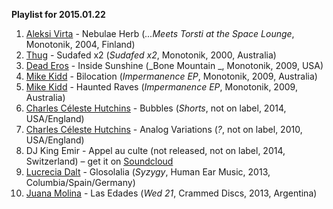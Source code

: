 **Playlist for 2015.01.22**

1. [Aleksi Virta](http://musicbrainz.org/artist/b2d5b4a5-8778-4ae8-ab88-76d9e6b987c5) - Nebulae Herb (_...Meets Torsti at the Space Lounge_, Monotonik, 2004, Finland)
1. [Thug](http://musicbrainz.org/artist/927a29b5-1ef1-48f8-9c2b-cec25946b9af) - Sudafed x2 (_Sudafed x2_, Monotonik, 2000, Australia)
1. [Dead Eros](http://musicbrainz.org/artist/c6974187-1afa-4057-b737-72f167639bef) - Inside Sunshine (_Bone Mountain _, Monotonik, 2009, USA)
1. [Mike Kidd](http://musicbrainz.org/artist/7c31c917-66b0-495d-ba74-3a02b315ff9e) - Bilocation (_Impermanence EP_, Monotonik, 2009, Australia)
1. [Mike Kidd](http://musicbrainz.org/artist/7c31c917-66b0-495d-ba74-3a02b315ff9e) - Haunted Raves (_Impermanence EP_, Monotonik, 2009, Australia)
1. [Charles Céleste Hutchins](http://musicbrainz.org/artist/bb5044f5-0ef8-4afb-befa-123c21462c1a) - Bubbles (_Shorts_, not on label, 2014, USA/England)
1. [Charles Céleste Hutchins](http://musicbrainz.org/artist/bb5044f5-0ef8-4afb-befa-123c21462c1a) - Analog Variations (_?_, not on label, 2010, USA/England)
1. DJ King Emir - Appel au culte (not released, not on label, 2014, Switzerland) – get it on [Soundcloud](https://soundcloud.com/djkingemir/appel-au-culte)
1. [Lucrecia Dalt](http://musicbrainz.org/artist/245f7a1a-b799-40f1-a11a-6b379dbe0fa1) - Glosolalia (_Syzygy_, Human Ear Music, 2013, Columbia/Spain/Germany)
1. [Juana Molina](http://musicbrainz.org/artist/eca5dd0e-edc7-4658-85f0-762e263b4acd) - Las Edades (_Wed 21_, Crammed Discs, 2013, Argentina)